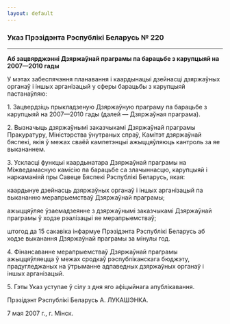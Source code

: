 ```yaml
---
layout: default
---
```


### Указ Прэзідэнта Рэспублікі Беларусь № 220

****

<span class="underline"></span>

**Аб зацвярджэнні Дзяржаўнай праграмы па барацьбе з карупцыяй на
2007—2010 гады**

У мэтах забеспячэння планавання і каардынацыі дзейнасці дзяржаўных
органаў і іншых арганізацый у сферы барацьбы з карупцыяй
пастанаўляю:

1\. Зацвердзіць прыкладзеную Дзяржаўную праграму па барацьбе з карупцыяй
на 2007—2010 гады (далей — Дзяржаўная праграма).

2\. Вызначыць дзяржаўнымі заказчыкамі Дзяржаўнай праграмы Пракуратуру,
Міністэрства ўнутраных спраў, Камітэт дзяржаўнай бяспекі, якія ў межах
сваёй кампетэнцыі ажыццяўляюць кантроль за яе выкананнем.

3\. Ускласці функцыі каардынатара Дзяржаўнай праграмы на Міжведамасную
камісію па барацьбе са злачыннасцю, карупцыяй і наркаманіяй пры Савеце
Бяспекі Рэспублікі Беларусь, якая:

каардынуе дзейнасць дзяржаўных органаў і іншых арганізацый па выкананню
мерапрыемстваў Дзяржаўнай праграмы;

ажыццяўляе ўзаемадзеянне з дзяржаўнымі заказчыкамі Дзяржаўнай праграмы ў
ходзе рэалізацыі яе мерапрыемстваў;

штогод да 15 сакавіка інфармуе Прэзідэнта Рэспублікі Беларусь аб ходзе
выканання Дзяржаўнай праграмы за мінулы год.

4\. Фінансаванне мерапрыемстваў Дзяржаўнай праграмы ажыццяўляецца ў
межах сродкаў рэспубліканскага бюджэту, прадугледжаных на ўтрыманне
адпаведных дзяржаўных органаў і іншых арганізацый.

5\. Гэты Указ уступае ў сілу з дня яго афіцыйнага апублікавання.

Прэзідэнт Рэспублікі Беларусь А. ЛУКАШЭНКА.

7 мая 2007 г., г. Мінск.
